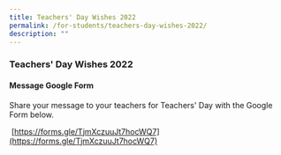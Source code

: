 ```yaml
---
title: Teachers' Day Wishes 2022
permalink: /for-students/teachers-day-wishes-2022/
description: ""
---
```

### Teachers' Day Wishes 2022

#### Message Google Form

Share your message to your teachers for Teachers' Day with the Google Form below.  
  
 [https://forms.gle/TjmXczuuJt7hocWQ7](https://forms.gle/TjmXczuuJt7hocWQ7)